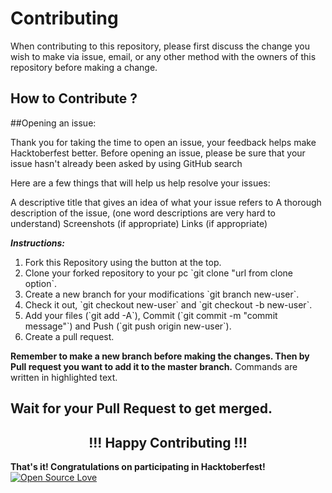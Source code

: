 
# Contributing

When contributing to this repository, please first discuss the change you wish to make via issue, email, or any other method with the owners of this repository before making a change.

## How to Contribute ?


##Opening an issue:

Thank you for taking the time to open an issue, your feedback helps make Hacktoberfest better. Before opening an issue, please be sure that your issue hasn't already been asked by using GitHub search

Here are a few things that will help us help resolve your issues:

A descriptive title that gives an idea of what your issue refers to
A thorough description of the issue, (one word descriptions are very hard to understand)
Screenshots (if appropriate)
Links (if appropriate)<br/>

***Instructions:***
<ol>
    <li> Fork this Repository using the button at the top.
    <li>Clone your forked repository to your pc `git clone "url from clone option`.
    <li>Create a new branch for your modifications  `git branch new-user`.
    <li>Check it out, `git checkout new-user` and `git checkout -b new-user`.
    <li>Add your files (`git add -A`), Commit (`git commit -m "commit message"`) and Push (`git push origin new-user`).
    <li>Create a pull request.
    
</ol>

**Remember to make a new branch before making the changes. Then by Pull request you want to add it to the master branch.**
Commands are written in highlighted text.

## Wait for your Pull Request to get merged.

<h2 align="center">!!! Happy Contributing !!! </h2>


**That's it! Congratulations on participating in Hacktoberfest!**
[![Open Source Love](https://firstcontributions.github.io/open-source-badges/badges/open-source-v1/open-source.svg)](https://github.com/firstcontributions/open-source-badges)  

